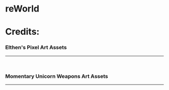 # reWorld

<h1>Credits:</h1>
<h3>Elthen's Pixel Art Assets</h3>
<p></p>

<hr>
<br>

<h3>Momentary Unicorn Weapons Art Assets</h3>
<p></p>

<hr>
<br>
